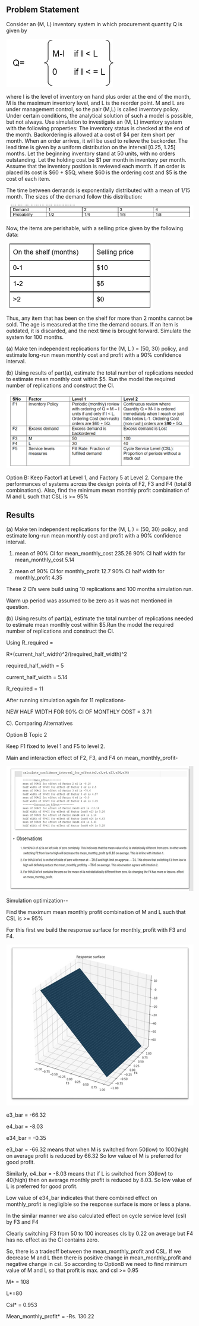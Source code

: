 ## Problem Statement

Consider an (M, L) inventory system in which procurement quantity Q is given by

![](https://github.com/kshitij-pro/simulation/blob/ab6d669c4ff6cf0b8eee88174e3dcf2ca718309b/Screenshot%202021-08-13%20161453.png)

where I is the level of inventory on hand plus order at the end of the month, M is the maximum inventory level, and L is the reorder point. M and L are under management control, so the pair (M,L)	is called inventory policy. Under certain conditions, the analytical solution of such a model is possible, but not always. Use simulation to investigate an (M, L) inventory system with the following properties: The inventory status is checked at the end of the month. Backordering is allowed at a cost of $4 per item short per month. When an order arrives, it will be used to relieve the backorder. The lead time is given by a uniform distribution on the interval [0.25, 1.25] months. Let the beginning inventory stand at 50 units, with no orders outstanding. Let the holding cost be $1 per month in inventory per month. Assume that the inventory position is reviewed each month. If an order is placed its cost is $60 + $5Q, where $60 is the ordering cost and $5 is the cost of each item.

The time between demands is exponentially distributed with a mean of 1/15 month. The sizes of the demand follow this distribution:

![](https://github.com/kshitij-pro/simulation/blob/cffe2cb0edff76044f2e9587bfa6b437e87197d5/Screenshot%202021-08-13%20161517.png)

Now, the items are perishable, with a selling price given by the following data:

![](https://github.com/kshitij-pro/simulation/blob/2579c4d4341003baa41e0db70a72eba79478c6a6/Screenshot%202021-08-13%20161536.png)

Thus, any item that has been on the shelf for more than 2 months cannot be sold. The age is measured at the time the demand occurs. If an item is outdated, it is discarded, and the next time is brought forward. Simulate the system for 100 months.

(a)	Make ten independent replications for the (M, L ) = (50, 30) policy, and estimate long-run mean monthly cost and profit with a 90% confidence interval.

(b)	Using results of part(a), estimate the total number of replications needed to estimate mean monthly cost within $5. Run the model the required number of replications and construct the CI.

![](https://github.com/kshitij-pro/simulation/blob/2794e457bd502ccb657b5bba371a30384c0667cf/Screenshot%202021-08-13%20162233.png)

Option B: Keep Factor1 at Level 1, and Factory 5 at Level 2.  Compare the performances of systems across the design points of F2, F3 and F4 (total 8 combinations). Also, find the minimum mean monthly profit combination of M and L such that CSL is >= 95%

## Results

(a)	Make ten independent replications for the (M, L ) = (50, 30) policy, and estimate long-run mean monthly cost and profit with a 90% confidence interval.

1.	mean of 90% CI for mean_monthly_cost 235.26 90% CI half width for mean_monthly_cost 5.14

2.	mean of 90% CI for monthly_profit 12.7 90% CI half width for monthly_profit 4.35

These 2 CI’s were build using 10 replications and 100 months simulation run.

Warm up period was assumed to be zero as it was not mentioned in question.

(b)	Using results of part(a), estimate the total number of replications needed to estimate mean monthly cost within $5.Run the model the required number of replications and construct the CI.

Using R_required =

R*(current_half_width)^2/(required_half_width)^2

required_half_width = 5

current_half_width = 5.14
 
R_required = 11

After running simulation again for 11 replications-

NEW HALF WIDTH FOR 90% CI OF MONTHLY COST =  3.71

C). Comparing Alternatives

Option B Topic 2

Keep F1 fixed to level 1 and F5 to level 2.

Main and interaction effect of F2, F3, and F4 on mean_monthly_profit-

![](https://github.com/kshitij-pro/simulation/blob/2fdb3ee1da96e976443470c1c1c18e44fb00d13d/Screenshot%202021-08-13%20163000.png)

Simulation optimization--
 
Find the maximum mean monthly profit combination of M and L such that CSL is >= 95%
 
For this first we build the response surface for monthly_profit with F3 and F4.

![](https://github.com/kshitij-pro/simulation/blob/388fb2eabe5785ad6e6689e82b685c2559e12024/Screenshot%202021-08-13%20163017.png)

e3_bar = -66.32

e4_bar = -8.03

e34_bar = -0.35

e3_bar = -66.32 means that when M is switched from 50(low) to 100(high) on average profit is reduced by 66.32 So low value of M is preferred for good profit.

Similarly, e4_bar = -8.03 means that if L is switched from 30(low) to 40(high) then on average monthly profit is reduced by 8.03. So low value of L is preferred for good profit.

Low value of e34_bar indicates that there combined effect on monthly_profit is negligible so the response surface is more or less a plane.

In the similar manner we also calculated effect on cycle service level (csl) by F3 and F4

Clearly switching F3 from 50 to 100 increases cls by 0.22 on average but F4 has no. effect as the CI contains zero.

So, there is a tradeoff between the mean_monthly_profit and CSL. If we decrease M and L then there is positive change in mean_monthly_profit and negative change in csl. So according to OptionB we need to find minimum value of M and L so that profit is max. and csl >= 0.95

M* = 108

L*=80

Csl* = 0.953

Mean_monthly_profit* = -Rs. 130.22
